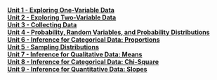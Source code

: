 **[Unit 1 - Exploring One-Variable Data](./Unit_1_-_Exploring_One-Variable_Data.md)** <br />
**[Unit 2 - Exploring Two-Variable Data]()** <br />
**[Unit 3 - Collecting Data]()** <br />
**[Unit 4 - Probability, Random Variables, and Probability Distributions](./Unit_4_-_Probability,_Random_Variables,_and_Probability_Distributions.md)** <br />
**[Unit 6 - Inference for Categorical Data: Proportions]()** <br />
**[Unit 5 - Sampling Distributions](./Unit_5_-_Sampling_Distributions.md)** <br />
**[Unit 7 - Inference for Qualitative Data: Means]()** <br />
**[Unit 8 - Inference for Categorical Data: Chi-Square]()** <br />
**[Unit 9 - Inference for Quantitative Data: Slopes]()** <br />


